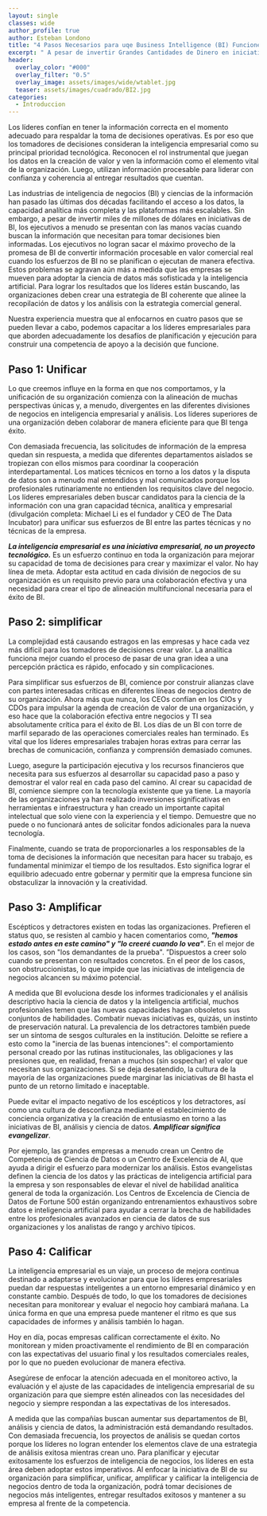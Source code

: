 ```yaml
---
layout: single
classes: wide
author_profile: true
author: Esteban Londono
title: "4 Pasos Necesarios para uqe Business Intelligence (BI) Funcione"
excerpt: " A pesar de invertir Grandes Cantidades de Dinero en iniciativas de BI, los ejecutivos a menudo se presentan con las manos vacías cuando buscan la información que necesitan para tomar decisiones bien informadas"
header:
  overlay_color: "#000"
  overlay_filter: "0.5"
  overlay_image: assets/images/wide/wtablet.jpg
  teaser: assets/images/cuadrado/BI2.jpg
categories:
  - Introduccion
---
```


Los líderes confían en tener la información correcta en el momento adecuado para respaldar la toma de decisiones operativas. Es por eso que los tomadores de decisiones consideran la inteligencia empresarial como su principal prioridad tecnológica. Reconocen el rol instrumental que juegan los datos en la creación de valor y ven la información como el elemento vital de la organización. Luego, utilizan información procesable para liderar con confianza y coherencia al entregar resultados que cuentan.

Las industrias de inteligencia de negocios (BI) y ciencias de la información han pasado las últimas dos décadas facilitando el acceso a los datos, la capacidad analítica más completa y las plataformas más escalables. Sin embargo, a pesar de invertir miles de millones de dólares en iniciativas de BI, los ejecutivos a menudo se presentan con las manos vacías cuando buscan la información que necesitan para tomar decisiones bien informadas. Los ejecutivos no logran sacar el máximo provecho de la promesa de BI de convertir información procesable en valor comercial real cuando los esfuerzos de BI no se planifican o ejecutan de manera efectiva. Estos problemas se agravan aún más a medida que las empresas se mueven para adoptar la ciencia de datos más sofisticada y la inteligencia artificial. Para lograr los resultados que los líderes están buscando, las organizaciones deben crear una estrategia de BI coherente que alinee la recopilación de datos y los análisis con la estrategia comercial general.

Nuestra experiencia muestra que al enfocarnos en cuatro pasos que se pueden llevar a cabo, podemos capacitar a los líderes empresariales para que aborden adecuadamente los desafíos de planificación y ejecución para construir una competencia de apoyo a la decisión que funcione.

## Paso 1: Unificar

Lo que creemos influye en la forma en que nos comportamos, y la unificación de su organización comienza con la alineación de muchas perspectivas únicas y, a menudo, divergentes en las diferentes divisiones de negocios en inteligencia empresarial y análisis. Los líderes superiores de una organización deben colaborar de manera eficiente para que BI tenga éxito.

Con demasiada frecuencia, las solicitudes de información de la empresa quedan sin respuesta, a medida que diferentes departamentos aislados se tropiezan con ellos mismos para coordinar la cooperación interdepartamental. Los matices técnicos en torno a los datos y la disputa de datos son a menudo mal entendidos y mal comunicados porque los profesionales rutinariamente no entienden los requisitos clave del negocio. Los líderes empresariales deben buscar candidatos para la ciencia de la información con una gran capacidad técnica, analítica y empresarial (divulgación completa: Michael Li es el fundador y CEO de The Data Incubator) para unificar sus esfuerzos de BI entre las partes técnicas y no técnicas de la empresa.

***La inteligencia empresarial es una iniciativa empresarial, no un proyecto tecnológico.*** Es un esfuerzo continuo en toda la organización para mejorar su capacidad de toma de decisiones para crear y maximizar el valor. No hay línea de meta. Adoptar esta actitud en cada división de negocios de su organización es un requisito previo para una colaboración efectiva y una necesidad para crear el tipo de alineación multifuncional necesaria para el éxito de BI.

## Paso 2: simplificar

La complejidad está causando estragos en las empresas y hace cada vez más difícil para los tomadores de decisiones crear valor. La analítica funciona mejor cuando el proceso de pasar de una gran idea a una percepción práctica es rápido, enfocado y sin complicaciones.

Para simplificar sus esfuerzos de BI, comience por construir alianzas clave con partes interesadas críticas en diferentes líneas de negocios dentro de su organización. Ahora más que nunca, los CEOs confían en los CIOs y CDOs para impulsar la agenda de creación de valor de una organización, y eso hace que la colaboración efectiva entre negocios y TI sea absolutamente crítica para el éxito de BI. Los días de un BI con torre de marfil separado de las operaciones comerciales reales han terminado. Es vital que los líderes empresariales trabajen horas extras para cerrar las brechas de comunicación, confianza y comprensión demasiado comunes.

Luego, asegure la participación ejecutiva y los recursos financieros que necesita para sus esfuerzos al desarrollar su capacidad paso a paso y demostrar el valor real en cada paso del camino. Al crear su capacidad de BI, comience siempre con la tecnología existente que ya tiene. La mayoría de las organizaciones ya han realizado inversiones significativas en herramientas e infraestructura y han creado un importante capital intelectual que solo viene con la experiencia y el tiempo. Demuestre que no puede o no funcionará antes de solicitar fondos adicionales para la nueva tecnología.

Finalmente, cuando se trata de proporcionarles a los responsables de la toma de decisiones la información que necesitan para hacer su trabajo, es fundamental minimizar el tiempo de los resultados. Esto significa lograr el equilibrio adecuado entre gobernar y permitir que la empresa funcione sin obstaculizar la innovación y la creatividad.

## Paso 3: Amplificar

Escépticos y detractores existen en todas las organizaciones. Prefieren el status quo, se resisten al cambio y hacen comentarios como, ***"hemos estado antes en este camino" y "lo creeré cuando lo vea"***. En el mejor de los casos, son "los demandantes de la prueba". ”Dispuestos a creer solo cuando se presentan con resultados concretos. En el peor de los casos, son obstruccionistas, lo que impide que las iniciativas de inteligencia de negocios alcancen su máximo potencial.

A medida que BI evoluciona desde los informes tradicionales y el análisis descriptivo hacia la ciencia de datos y la inteligencia artificial, muchos profesionales temen que las nuevas capacidades hagan obsoletos sus conjuntos de habilidades. Combatir nuevas iniciativas es, quizás, un instinto de preservación natural. La prevalencia de los detractores también puede ser un síntoma de sesgos culturales en la institución. Deloitte se refiere a esto como la "inercia de las buenas intenciones": el comportamiento personal creado por las rutinas institucionales, las obligaciones y las presiones que, en realidad, frenan a muchos (sin sospechar) el valor que necesitan sus organizaciones. Si se deja desatendido, la cultura de la mayoría de las organizaciones puede marginar las iniciativas de BI hasta el punto de un retorno limitado e inaceptable.

Puede evitar el impacto negativo de los escépticos y los detractores, así como una cultura de desconfianza mediante el establecimiento de conciencia organizativa y la creación de entusiasmo en torno a las iniciativas de BI, análisis y ciencia de datos. ***Amplificar significa evangelizar***.

Por ejemplo, las grandes empresas a menudo crean un Centro de Competencia de Ciencia de Datos o un Centro de Excelencia de AI, que ayuda a dirigir el esfuerzo para modernizar los análisis. Estos evangelistas definen la ciencia de los datos y las prácticas de inteligencia artificial para la empresa y son responsables de elevar el nivel de habilidad analítica general de toda la organización. Los Centros de Excelencia de Ciencia de Datos de Fortune 500 están organizando entrenamientos exhaustivos sobre datos e inteligencia artificial para ayudar a cerrar la brecha de habilidades entre los profesionales avanzados en ciencia de datos de sus organizaciones y los analistas de rango y archivo típicos.

## Paso 4: Calificar

La inteligencia empresarial es un viaje, un proceso de mejora continua destinado a adaptarse y evolucionar para que los líderes empresariales puedan dar respuestas inteligentes a un entorno empresarial dinámico y en constante cambio. Después de todo, lo que los tomadores de decisiones necesitan para monitorear y evaluar el negocio hoy cambiará mañana. La única forma en que una empresa puede mantener el ritmo es que sus capacidades de informes y análisis también lo hagan.

Hoy en día, pocas empresas califican correctamente el éxito. No monitorean y miden proactivamente el rendimiento de BI en comparación con las expectativas del usuario final y los resultados comerciales reales, por lo que no pueden evolucionar de manera efectiva.

Asegúrese de enfocar la atención adecuada en el monitoreo activo, la evaluación y el ajuste de las capacidades de inteligencia empresarial de su organización para que siempre estén alineados con las necesidades del negocio y siempre respondan a las expectativas de los interesados.

A medida que las compañías buscan aumentar sus departamentos de BI, análisis y ciencia de datos, la administración está demandando resultados. Con demasiada frecuencia, los proyectos de análisis se quedan cortos porque los líderes no logran entender los elementos clave de una estrategia de análisis exitosa mientras crean uno. Para planificar y ejecutar exitosamente los esfuerzos de inteligencia de negocios, los líderes en esta área deben adoptar estos imperativos. Al enfocar la iniciativa de BI de su organización para simplificar, unificar, amplificar y calificar la inteligencia de negocios dentro de toda la organización, podrá tomar decisiones de negocios más inteligentes, entregar resultados exitosos y mantener a su empresa al frente de la competencia.